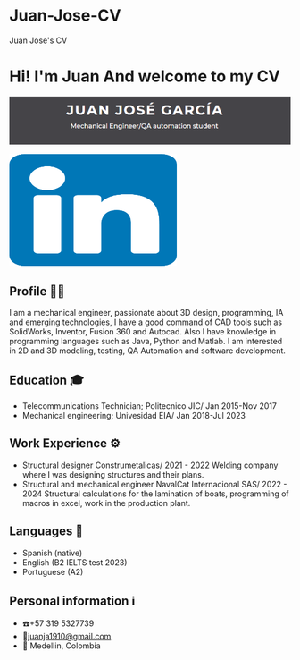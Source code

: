 
# Juan-Jose-CV
Juan Jose's CV
# Hi! I'm Juan And welcome to my CV
![Banner](./images/Banner.png)

<img src="./images/image.png" alt="Mi Imagen" width="300" height="200"/>



## Profile   🙎🏻
I am a mechanical engineer, passionate about 3D design, programming, IA and emerging technologies, I have a good command of CAD tools such as SolidWorks, Inventor, Fusion 360 and Autocad. Also I have knowledge in programming languages such as Java, Python and Matlab. I am interested in  2D and 3D modeling, testing, QA Automation and software development.

## Education   🎓
- Telecommunications Technician; Politecnico JIC/ Jan 2015-Nov 2017
- Mechanical engineering; Univesidad EIA/ Jan 2018-Jul 2023

## Work Experience   ⚙️
- Structural designer Construmetalicas/ 2021 - 2022
  Welding company where I was designing structures and their plans.
- Structural and mechanical engineer  NavalCat Internacional SAS/ 2022 - 2024
  Structural calculations for the lamination of boats, programming of macros in excel, work in the production plant.

## Languages   💬
- Spanish (native)
- English (B2 IELTS test 2023)
- Portuguese (A2)

## Personal information   ℹ️
- :phone:+57 319 5327739
- :email:juanja1910@gmail.com
- :round_pushpin: Medellin, Colombia

